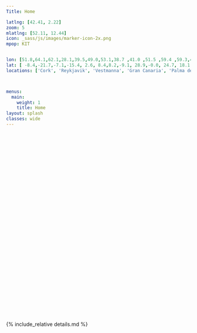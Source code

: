 ```yaml
---
Title: Home

latlng: [42.41, 2.22]
zoom: 5
mlatlng: [52.11, 12.44]
icon: _sass/js/images/marker-icon-2x.png
mpop: KIT


lon: [51.8,64.1,62.1,28.1,39.5,49.0,53.1,38.7 ,41.0 ,51.5 ,59.4 ,59.3,40.6,30.5,-33.9,59.8, 46.679, 47.6842]
lat: [ -8.4,-21.7,-7.1,-15.4, 2.6, 8.4,8.2,-9.1, 28.9,-0.0, 24.7, 18.1 , -111.8 ,-96.3 , 18.5 ,30.3, 21, 17.6344]
locations: ['Cork', 'Reykjavik', 'Vestmanna', 'Gran Canaria', 'Palma de Mallorca','Karlsruhe','Oldenburg','Lisbon', 'Istanbul', 'London', 'Tallinn', 'Stockholm', 'Salt Lake City', 'College Station', 'Cape Town', 'St Petersburg', 'Békéscsaba', 'Győr']



menus:
  main:
    weight: 1
    title: Home
layout: splash
classes: wide
---
```



<style type="text/css">
#map {
	width:100%;
	height:500px;
}
</style>

<div id="map" class="leafmap"></div>

<script>
// L.Icon.Default.imagePath = '{{ "images/carto/" | prepend: site.baseurl }}';

var viirs = 'VIIRS_SNPP_CorrectedReflectance_TrueColor';
// var modis = 'MODIS_Terra_CorrectedReflectance_TrueColor';

var basemap = {
  'OpenStreetMap': L.tileLayer('https://{s}.tile.openstreetmap.org/{z}/{x}/{y}.png', {
    'attribution': '&copy; <a href="https://osmlab.github.io/attribution-mark/copyright/?name={{ site.title }}">OpenStreetMap</a> contributors',
    'minZoom': 2,
    'maxZoom': 19
  }),
  'Thunderforest': L.tileLayer('https://{s}.tile.thunderforest.com/' + '{% if include.tf_layer %}{{ include.tf_layer }}{% else %}outdoors{% endif %}' + '/{z}/{x}/{y}.png', {
    'attribution': 'Maps &copy; <a href="http://www.thunderforest.com/">Thunderforest</a>, &copy; <a href="https://osmlab.github.io/attribution-mark/copyright/?name={{ site.title }}">OpenStreetMap</a> contributors',
    'minZoom': 2,
    'maxZoom': 19
  }),
  'Carto': L.tileLayer('https://cartodb-basemaps-{s}.global.ssl.fastly.net/' + '{% if include.c_layer %}{{ include.c_layer }}{% else %}dark_all{% endif %}' + '/{z}/{x}/{y}.png', {
    'attribution': '&copy; <a href="http://cartodb.com/attributions">CartoDB</a>, &copy; <a href="https://osmlab.github.io/attribution-mark/copyright/?name={{ site.title }}">OpenStreetMap</a> contributors',
    'minZoom': 2,
    'maxZoom': 19
  }),
  'Esri': L.tileLayer('https://server.arcgisonline.com/ArcGIS/rest/services/World_Imagery/MapServer/tile/{z}/{y}/{x}', {
    'attribution': 'Tiles &copy; Esri, &copy; <a href="https://osmlab.github.io/attribution-mark/copyright/?name={{ site.title }}">OpenStreetMap</a> contributors',
    'minZoom': 3,
    'maxZoom': 18
  }),
  'Gibs': L.tileLayer('https://map1.vis.earthdata.nasa.gov/wmts-webmerc/' + viirs + '/default/' + '{{ page.date| date: "%Y-%m-%d" }}' + '/GoogleMapsCompatible_Level9/{z}/{y}/{x}.jpg', {
    'attribution': 'Maps &copy; <a href="http://earthdata.nasa.gov">Gibs</a>, &copy; <a href="https://osmlab.github.io/attribution-mark/copyright/?name={{ site.title }}">OpenStreetMap</a> contributors',
    'minZoom': 3,
    'maxZoom': 9
  })
};

var map = L.map('map', {
  {% if page.latlng %}
  'center': [{{ page.latlng[0] }}, {{ page.latlng[1] }}],
  'zoom': {{ page.zoom }},
  {% if include.leaflet_tile %}
  'layers': [basemap.{{ include.leaflet_tile }}]
  {% else %}
  'layers': [basemap.OpenStreetMap]
  {% endif %}
	{% endif %}
});


{% for i in (0..17) %}
var marker = L.marker(
  [{{ page.lon[i] }}, {{ page.lat[i] }}]
).addTo(map);
marker.bindPopup("{{ page.locations[i] }}").openPopup();
{% endfor %}


</script>


{% include_relative details.md %}
